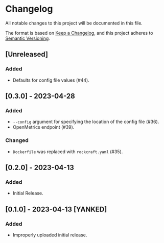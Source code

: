 # Changelog

All notable changes to this project will be documented in this file.

The format is based on [Keep a Changelog](https://keepachangelog.com/en/1.1.0/),
and this project adheres to [Semantic Versioning](https://semver.org/spec/v2.0.0.html).

## [Unreleased]

### Added

- Defaults for config file values (#44).

## [0.3.0] - 2023-04-28

### Added

- `--config` argument for specifying the location of the config file (#36).
- OpenMetrics endpoint (#39).

### Changed

- `Dockerfile` was replaced with `rockcraft.yaml` (#35).

## [0.2.0] - 2023-04-13

### Added

- Initial Release.

## [0.1.0] - 2023-04-13 [YANKED]

### Added

- Improperly uploaded initial release.
